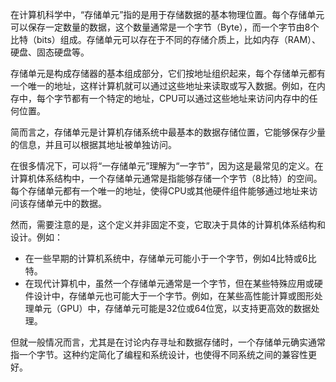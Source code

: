 在计算机科学中，“存储单元”指的是用于存储数据的基本物理位置。每个存储单元可以保存一定数量的数据，这个数量通常是一个字节（Byte），而一个字节由8个比特（bits）组成。存储单元可以存在于不同的存储介质上，比如内存（RAM）、硬盘、固态硬盘等。

存储单元是构成存储器的基本组成部分，它们按地址组织起来，每个存储单元都有一个唯一的地址，这样计算机就可以通过这些地址来读取或写入数据。例如，在内存中，每个字节都有一个特定的地址，CPU可以通过这些地址来访问内存中的任何位置。

简而言之，存储单元是计算机存储系统中最基本的数据存储位置，它能够保存少量的信息，并且可以根据其地址被单独访问。




在很多情况下，可以将“一存储单元”理解为“一字节”，因为这是最常见的定义。在计算机体系结构中，一个存储单元通常是指能够存储一个字节（8比特）的空间。每个存储单元都有一个唯一的地址，使得CPU或其他硬件组件能够通过地址来访问该存储单元中的数据。

然而，需要注意的是，这个定义并非固定不变，它取决于具体的计算机体系结构和设计。例如：

- 在一些早期的计算机系统中，存储单元可能小于一个字节，例如4比特或6比特。
- 在现代计算机中，虽然一个存储单元通常是一个字节，但在某些特殊应用或硬件设计中，存储单元也可能大于一个字节。例如，在某些高性能计算或图形处理单元（GPU）中，存储单元可能是32位或64位宽，以支持更高效的数据处理。

但就一般情况而言，尤其是在讨论内存寻址和数据存储时，一个存储单元确实通常指一个字节。这种约定简化了编程和系统设计，也使得不同系统之间的兼容性更好。